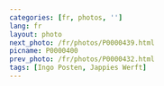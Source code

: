 ```yaml
---
categories: [fr, photos, '']
lang: fr
layout: photo
next_photo: /fr/photos/P0000439.html
picname: P0000400
prev_photo: /fr/photos/P0000432.html
tags: [Ingo Posten, Jappies Werft]
---
```

